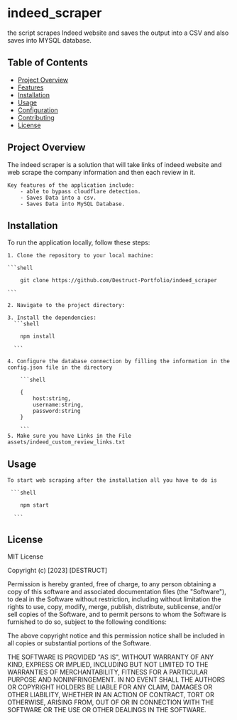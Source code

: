 # indeed_scraper

the script scrapes Indeed website and saves the output into a CSV and also saves into MYSQL database.

## Table of Contents

- [Project Overview](#project-overview)
- [Features](#features)
- [Installation](#installation)
- [Usage](#usage)
- [Configuration](#configuration)
- [Contributing](#contributing)
- [License](#license)

## Project Overview

The indeed scraper is a solution that will take links of indeed website and web scrape the company information and then each review in it.

    Key features of the application include:
        - able to bypass cloudflare detection.
        - Saves Data into a csv.
        - Saves Data into MySQL Database.

## Installation

To run the application locally, follow these steps:

    1. Clone the repository to your local machine:

    ```shell

        git clone https://github.com/Destruct-Portfolio/indeed_scraper

    ```

    2. Navigate to the project directory:

    3. Install the dependencies:
      ```shell

        npm install

      ```

    4. Configure the database connection by filling the information in the config.json file in the directory

        ```shell

        {
            host:string,
            username:string,
            password:string
        }

        ```
    5. Make sure you have Links in the File assets/indeed_custom_review_links.txt

## Usage

    To start web scraping after the installation all you have to do is

     ```shell

        npm start

      ```

## License

MIT License

Copyright (c) [2023] [DESTRUCT]

Permission is hereby granted, free of charge, to any person obtaining a copy
of this software and associated documentation files (the "Software"), to deal
in the Software without restriction, including without limitation the rights
to use, copy, modify, merge, publish, distribute, sublicense, and/or sell
copies of the Software, and to permit persons to whom the Software is
furnished to do so, subject to the following conditions:

The above copyright notice and this permission notice shall be included in all
copies or substantial portions of the Software.

THE SOFTWARE IS PROVIDED "AS IS", WITHOUT WARRANTY OF ANY KIND, EXPRESS OR
IMPLIED, INCLUDING BUT NOT LIMITED TO THE WARRANTIES OF MERCHANTABILITY,
FITNESS FOR A PARTICULAR PURPOSE AND NONINFRINGEMENT. IN NO EVENT SHALL THE
AUTHORS OR COPYRIGHT HOLDERS BE LIABLE FOR ANY CLAIM, DAMAGES OR OTHER
LIABILITY, WHETHER IN AN ACTION OF CONTRACT, TORT OR OTHERWISE, ARISING FROM,
OUT OF OR IN CONNECTION WITH THE SOFTWARE OR THE USE OR OTHER DEALINGS IN THE
SOFTWARE.
